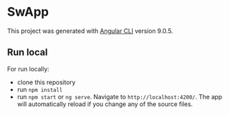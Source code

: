 # SwApp

This project was generated with [Angular CLI](https://github.com/angular/angular-cli) version 9.0.5.

## Run local

For run locally:

- clone this repository
- run `npm install`
- run `npm start` or `ng serve`. Navigate to `http://localhost:4200/`. The app will automatically reload if you change any of the source files.

